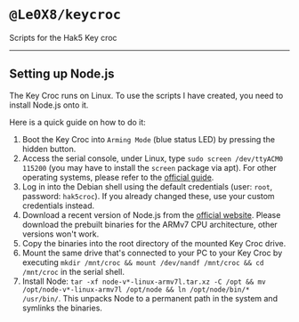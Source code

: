 # `@Le0X8/keycroc`

Scripts for the Hak5 Key croc

---

## Setting up Node.js

The Key Croc runs on Linux. To use the scripts I have created, you need to install Node.js onto it.

Here is a quick guide on how to do it:

1. Boot the Key Croc into `Arming Mode` (blue status LED) by pressing the hidden button.
2. Access the serial console, under Linux, type `sudo screen /dev/ttyACM0 115200` (you may have to install the `screen` package via apt). For other operating systems, please refer to the [official guide](https://docs.hak5.org/key-croc/basics/serial-console-access).
3. Log in into the Debian shell using the default credentials (user: `root`, password: `hak5croc`). If you already changed these, use your custom credentials instead.
4. Download a recent version of Node.js from the [official website](https://nodejs.org/en/download/prebuilt-binaries). Please download the prebuilt binaries for the ARMv7 CPU architecture, other versions won't work.
5. Copy the binaries into the root directory of the mounted Key Croc drive.
6. Mount the same drive that's connected to your PC to your Key Croc by executing `mkdir /mnt/croc && mount /dev/nandf /mnt/croc && cd /mnt/croc` in the serial shell.
7. Install Node: `tar -xf node-v*-linux-armv7l.tar.xz -C /opt && mv /opt/node-v*-linux-armv7l /opt/node && ln /opt/node/bin/* /usr/bin/`. This unpacks Node to a permanent path in the system and symlinks the binaries.
